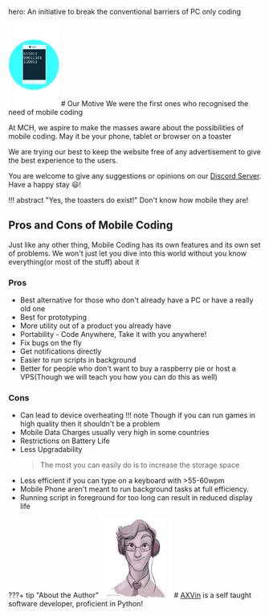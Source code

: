 hero: An initiative to break the conventional barriers of PC only coding

<img class="mch-logo" src="images/MCH_LOGO.svg" height="20%" width="20%">
# Our Motive
We were the first ones who recognised the need of mobile coding 

At MCH, we aspire to make the masses aware about the possibilities of mobile coding.
May it be your phone, tablet or browser on a toaster

We are trying our best to keep the website free of any advertisement to give the best experience to the users.

You are welcome to give any suggestions or opinions on our [Discord Server](support.md).
Have a happy stay :smiley:!

!!! abstract "Yes, the toasters do exist!"
    Don't know how mobile they are!

## Pros and Cons of Mobile Coding
Just like any other thing, Mobile Coding has its own features and its own set of problems.
We won't just let you dive into this world without you know everything(or most of the stuff)
about it

### Pros
* Best alternative for those who don't already have a PC or have a really old one
* Best for prototyping
* More utility out of a product you already have
* Portability - Code Anywhere, Take it with you anywhere!
* Fix bugs on the fly
* Get notifications directly
* Easier to run scripts in background
* Better for people who don't want to buy a raspberry pie or host a VPS(Though we will teach you how you can do this as well)

### Cons
* Can lead to device overheating
    !!! note
        Though if you can run games in high quality then it shouldn't be a problem
* Mobile Data Charges usually very high in some countries
* Restrictions on Battery Life
* Less Upgradability
    > The most you can easily do is to increase the storage space
* Less efficient if you can type on a keyboard with >55-60wpm
* Mobile Phone aren't meant to run background  tasks at full efficiency.
* Running script in foreground for too long can result in reduced display life







???+ tip "About the Author"
    <!-- ![AXVin Logo](images/axvin_sthumbnail.jpg) -->
    <img id="owner-image" src="images/axvin_sthumbnail.jpg">
    # [AXVin](https://axvin.tk) is a self taught software developer, proficient in Python!